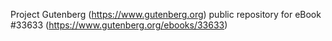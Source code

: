 Project Gutenberg (https://www.gutenberg.org) public repository for eBook #33633 (https://www.gutenberg.org/ebooks/33633)
